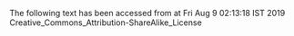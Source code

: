 The following text has been accessed from at Fri Aug 9 02:13:18 IST 2019
Creative_Commons_Attribution-ShareAlike_License
